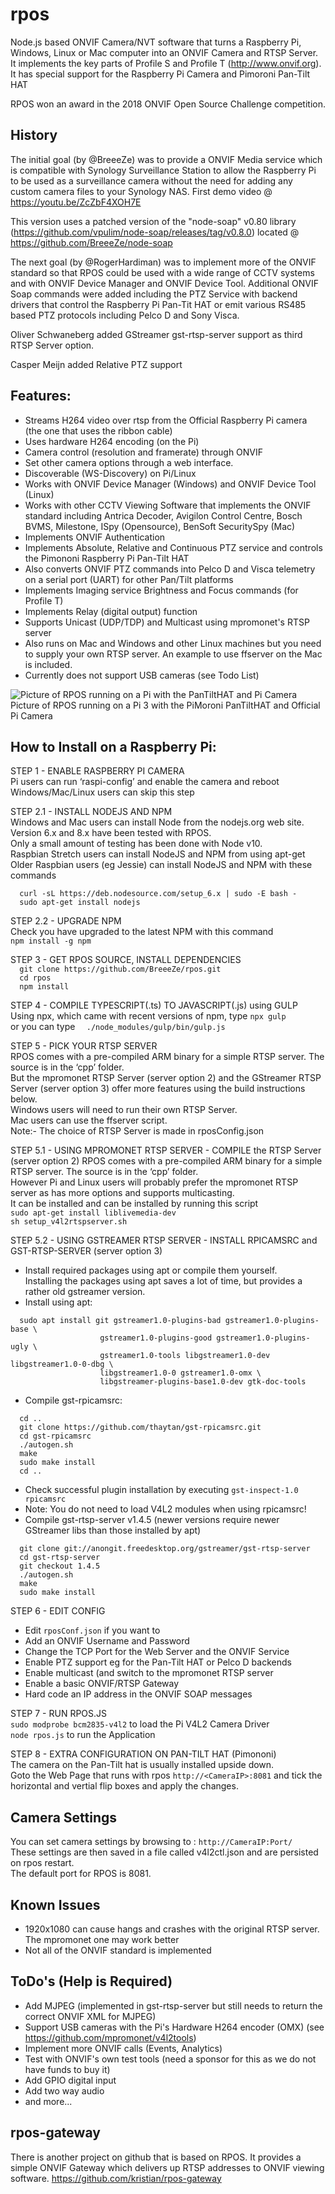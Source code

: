# rpos
Node.js based ONVIF Camera/NVT software that turns a Raspberry Pi, Windows, Linux or Mac computer into an ONVIF Camera and RTSP Server. It implements the key parts of Profile S and Profile T (http://www.onvif.org). It has special support for the Raspberry Pi Camera and Pimoroni Pan-Tilt HAT

RPOS won an award in the 2018 ONVIF Open Source Challenge competition.

## History
The initial goal (by @BreeeZe) was to provide a ONVIF Media service which is compatible with Synology Surveillance Station to allow the Raspberry Pi to be used as a surveillance camera without the need for adding any custom camera files to your Synology NAS.
First demo video @ https://youtu.be/ZcZbF4XOH7E

This version uses a patched version of the "node-soap" v0.80 library (https://github.com/vpulim/node-soap/releases/tag/v0.8.0) located @ https://github.com/BreeeZe/node-soap

The next goal (by @RogerHardiman) was to implement more of the ONVIF standard so that RPOS could be used with a wide range of CCTV systems and with ONVIF Device Manager and ONVIF Device Tool. Additional ONVIF Soap commands were added including the PTZ Service with backend drivers that control the Raspberry Pi Pan-Tit HAT or emit various RS485 based PTZ protocols including Pelco D and Sony Visca.

Oliver Schwaneberg added GStreamer gst-rtsp-server support as third RTSP Server option.

Casper Meijn added Relative PTZ support

## Features:
- Streams H264 video over rtsp from the Official Raspberry Pi camera (the one that uses the ribbon cable)
- Uses hardware H264 encoding (on the Pi)
- Camera control (resolution and framerate) through ONVIF 
- Set other camera options through a web interface.
- Discoverable (WS-Discovery) on Pi/Linux
- Works with ONVIF Device Manager (Windows) and ONVIF Device Tool (Linux)
- Works with other CCTV Viewing Software that implements the ONVIF standard including Antrica Decoder, Avigilon Control Centre, Bosch BVMS, Milestone, ISpy (Opensource), BenSoft SecuritySpy (Mac)
- Implements ONVIF Authentication
- Implements Absolute, Relative and Continuous PTZ service and controls the Pimononi Raspberry Pi Pan-Tilt HAT
- Also converts ONVIF PTZ commands into Pelco D and Visca telemetry on a serial port (UART) for other Pan/Tilt platforms
- Implements Imaging service Brightness and Focus commands (for Profile T)
- Implements Relay (digital output) function
- Supports Unicast (UDP/TDP) and Multicast using mpromonet's RTSP server
- Also runs on Mac and Windows and other Linux machines but you need to supply your own RTSP server. An example to use ffserver on the Mac is included.
- Currently does not support USB cameras (see Todo List)

![Picture of RPOS running on a Pi with the PanTiltHAT and Pi Camera](RPOS_PanTiltHAT.jpg?raw=true "PanTiltHAT")
Picture of RPOS running on a Pi 3 with the PiMoroni PanTiltHAT and Official Pi Camera


## How to Install on a Raspberry Pi:

STEP 1 - ENABLE RASPBERRY PI CAMERA  
Pi users can run ‘raspi-config’ and enable the camera and reboot  
Windows/Mac/Linux users can skip this step
 
STEP 2.1 - INSTALL NODEJS AND NPM  
Windows and Mac users can install Node from the nodejs.org web site. Version 6.x and 8.x have been tested with RPOS.  
Only a small amount of testing has been done with Node v10.  
Raspbian Stretch users can install NodeJS and NPM from using apt-get  
Older Raspbian users (eg Jessie) can install NodeJS and NPM with these commands  
```
  curl -sL https://deb.nodesource.com/setup_6.x | sudo -E bash -
  sudo apt-get install nodejs
```

STEP 2.2 - UPGRADE NPM  
Check you have upgraded to the latest NPM with this command  
```npm install -g npm```  


STEP 3 - GET RPOS SOURCE, INSTALL DEPENDENCIES  
```  git clone https://github.com/BreeeZe/rpos.git```  
```  cd rpos```  
```  npm install```

STEP 4 - COMPILE TYPESCRIPT(.ts) TO JAVASCRIPT(.js) using GULP  
Using npx, which came with recent versions of npm, type ```npx gulp```  
or you can type ```  ./node_modules/gulp/bin/gulp.js```

STEP 5 - PICK YOUR RTSP SERVER  
RPOS comes with a pre-compiled ARM binary for a simple RTSP server. The source is in the ‘cpp’ folder.  
But the mpromonet RTSP Server (server option 2) and the GStreamer RTSP Server (server option 3) offer more features using the build instructions below.  
Windows users will need to run their own RTSP Server.  
Mac users can use the ffserver script.  
Note:- The choice of RTSP Server is made in rposConfig.json

STEP 5.1 - USING MPROMONET RTSP SERVER - COMPILE the RTSP Server (server option 2)
RPOS comes with a pre-compiled ARM binary for a simple RTSP server. The source is in the ‘cpp’ folder.  
However Pi and Linux users will probably prefer the mpromonet RTSP server as has more options and supports multicasting.  
It can be installed and can be installed by running this script  
```sudo apt-get install liblivemedia-dev```   
```sh setup_v4l2rtspserver.sh```

STEP 5.2 - USING GSTREAMER RTSP SERVER - INSTALL RPICAMSRC and GST-RTSP-SERVER (server option 3)
  *  Install required packages using apt or compile them yourself.  
     Installing the packages using apt saves a lot of time, but provides a rather old gstreamer version.  
  *  Install using apt:
```
  sudo apt install git gstreamer1.0-plugins-bad gstreamer1.0-plugins-base \
                    gstreamer1.0-plugins-good gstreamer1.0-plugins-ugly \
                    gstreamer1.0-tools libgstreamer1.0-dev libgstreamer1.0-0-dbg \
                    libgstreamer1.0-0 gstreamer1.0-omx \
                    libgstreamer-plugins-base1.0-dev gtk-doc-tools
```
  *  Compile gst-rpicamsrc:   
```
  cd ..
  git clone https://github.com/thaytan/gst-rpicamsrc.git
  cd gst-rpicamsrc
  ./autogen.sh
  make
  sudo make install
  cd ..
```
  * Check successful plugin installation by executing ```gst-inspect-1.0 rpicamsrc```
  * Note: You do not need to load V4L2 modules when using rpicamsrc!
  * Compile gst-rtsp-server v1.4.5 
    (newer versions require newer GStreamer libs than those installed by apt)
```
  git clone git://anongit.freedesktop.org/gstreamer/gst-rtsp-server
  cd gst-rtsp-server
  git checkout 1.4.5
  ./autogen.sh
  make
  sudo make install
```

STEP 6 - EDIT CONFIG  
  *  Edit ``` rposConf.json ``` if you want to
  *  Add an ONVIF Username and Password
  *  Change the TCP Port for the Web Server and the ONVIF Service
  *  Enable PTZ support eg for the Pan-Tilt HAT or Pelco D backends
  *  Enable multicast (and switch to the mpromonet RTSP server
  *  Enable a basic ONVIF/RTSP Gateway
  *  Hard code an IP address in the ONVIF SOAP messages

STEP 7 - RUN RPOS.JS  
 ``` sudo modprobe bcm2835-v4l2 ``` to load the Pi V4L2 Camera Driver  
 ``` node rpos.js ``` to run the Application  

STEP 8 - EXTRA CONFIGURATION ON PAN-TILT HAT (Pimononi)  
The camera on the Pan-Tilt hat is usually installed upside down.  
Goto the Web Page that runs with rpos ```http://<CameraIP>:8081``` and tick the horizontal and vertial flip boxes and apply the changes.


## Camera Settings
You can set camera settings by browsing to : ```http://CameraIP:Port/```  
These settings are then saved in a file called v4l2ctl.json and are persisted on rpos restart.  
The default port for RPOS is 8081.


## Known Issues
- 1920x1080 can cause hangs and crashes with the original RTSP server. The mpromonet one may work better
- Not all of the ONVIF standard is implemented

## ToDo's (Help is Required)
- Add MJPEG (implemented in gst-rtsp-server but still needs to return the correct ONVIF XML for MJPEG)
- Support USB cameras with the Pi's Hardware H264 encoder (OMX) (see https://github.com/mpromonet/v4l2tools)
- Implement more ONVIF calls (Events, Analytics)
- Test with ONVIF's own test tools (need a sponsor for this as we do not have funds to buy it)
- Add GPIO digital input
- Add two way audio
- and more...

## rpos-gateway
There is another project on github that is based on RPOS. It provides a simple ONVIF Gateway which delivers up RTSP addresses to ONVIF viewing software. https://github.com/kristian/rpos-gateway

